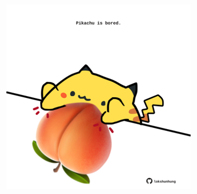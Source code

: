 <!-- built at 19/09/2024, 10:00:41 UTC -->
<p align="center">
  <img width="500" height="500" src="./ReadmeImage.svg">
</p>

